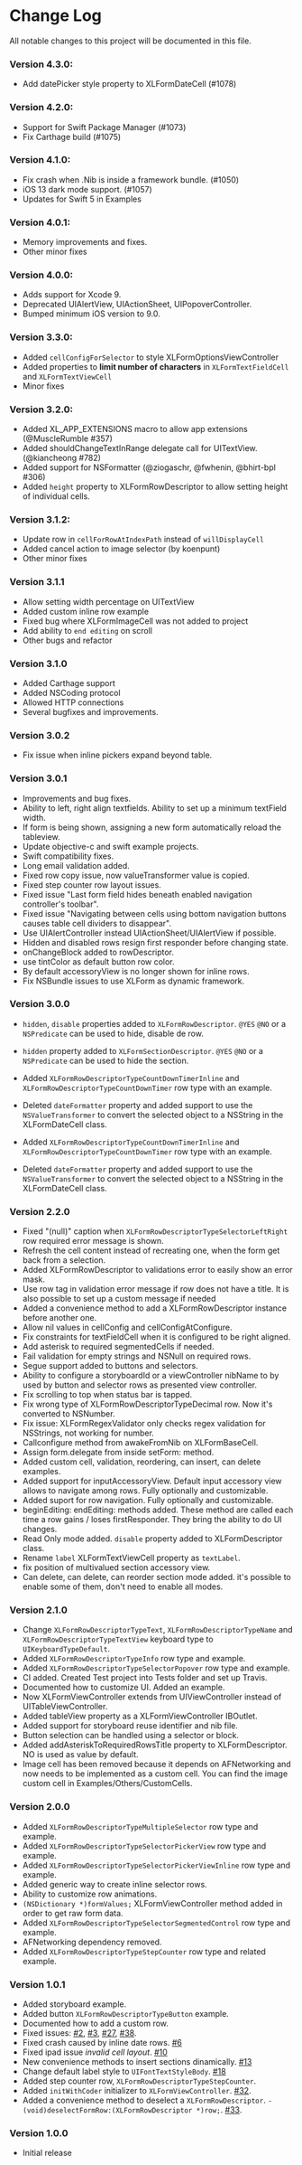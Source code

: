 # Change Log
All notable changes to this project will be documented in this file.

### Version 4.3.0:
* Add datePicker style property to XLFormDateCell (#1078)

### Version 4.2.0:
* Support for Swift Package Manager (#1073)
* Fix Carthage build (#1075)

### Version 4.1.0:
* Fix crash when .Nib is inside a framework bundle. (#1050)
* iOS 13 dark mode support. (#1057)
* Updates for Swift 5 in Examples

### Version 4.0.1:
* Memory improvements and fixes.
* Other minor fixes

### Version 4.0.0:
* Adds support for Xcode 9.
* Deprecated UIAlertView, UIActionSheet, UIPopoverController.
* Bumped minimum iOS version to 9.0.

### Version 3.3.0:
* Added `cellConfigForSelector` to style XLFormOptionsViewController
* Added properties to **limit number of characters** in `XLFormTextFieldCell` and `XLFormTextViewCell`
* Minor fixes

### Version 3.2.0:
* Added XL_APP_EXTENSIONS macro to allow app extensions (@MuscleRumble #357)
* Added shouldChangeTextInRange delegate call for UITextView. (@kiancheong #782)
* Added support for NSFormatter (@ziogaschr, @fwhenin, @bhirt-bpl #306)
* Added `height` property to XLFormRowDescriptor to allow setting height of individual cells.

### Version 3.1.2:
* Update row in `cellForRowAtIndexPath` instead of `willDisplayCell`
* Added cancel action to image selector (by koenpunt)
* Other minor fixes

### Version 3.1.1
* Allow setting width percentage on UITextView
* Added custom inline row example
* Fixed bug where XLFormImageCell was not added to project
* Add ability to `end editing` on scroll
* Other bugs and refactor

### Version 3.1.0
* Added Carthage support
* Added NSCoding protocol
* Allowed HTTP connections
* Several bugfixes and improvements.

### Version 3.0.2
* Fix issue when inline pickers expand beyond table.

### Version 3.0.1

* Improvements and bug fixes.
* Ability to left, right align textfields. Ability to set up a minimum textField width.
* If form is being shown, assigning a new form automatically reload the tableview.
* Update objective-c and swift example projects.
* Swift compatibility fixes.
* Long email validation added.
* Fixed row copy issue, now valueTransformer value is copied.
* Fixed step counter row layout issues.
* Fixed issue "Last form field hides beneath enabled navigation controller's toolbar".
* Fixed issue "Navigating between cells using bottom navigation buttons causes table cell dividers to disappear".
* Use UIAlertController instead UIActionSheet/UIAlertView if possible.
* Hidden and disabled rows resign first responder before changing state.
* onChangeBlock added to rowDescriptor.
* use tintColor as default button row color.
* By default accessoryView is no longer shown for inline rows.
* Fix NSBundle issues to use XLForm as dynamic framework.

### Version 3.0.0

* `hidden`, `disable` properties added to `XLFormRowDescriptor`. `@YES` `@NO` or a `NSPredicate` can be used to hide, disable de row.
* `hidden` property added to `XLFormSectionDescriptor`. `@YES` `@NO` or a `NSPredicate` can be used to hide the section.
* Added `XLFormRowDescriptorTypeCountDownTimerInline` and `XLFormRowDescriptorTypeCountDownTimer` row type with an example.
* Deleted `dateFormatter` property and added support to use the `NSValueTransformer` to convert the selected object to a NSString in the XLFormDateCell class.

* Added `XLFormRowDescriptorTypeCountDownTimerInline` and `XLFormRowDescriptorTypeCountDownTimer` row type with an example.
* Deleted `dateFormatter` property and added support to use the `NSValueTransformer` to convert the selected object to a NSString in the XLFormDateCell class.


### Version 2.2.0

* Fixed "(null)" caption when `XLFormRowDescriptorTypeSelectorLeftRight` row required error message is shown.
* Refresh the cell content instead of recreating one, when the form get back from a selection.
* Added XLFormRowDescriptor to validations error to easily show an error mask.
* Use row tag in validation error message if row does not have a title. It is also possible to set up a custom message if needed
* Added a convenience method to add a XLFormRowDescriptor instance before another one.
* Allow nil values in cellConfig and cellConfigAtConfigure.
* Fix constraints for textFieldCell when it is configured to be right aligned.
* Add asterisk to required segmentedCells if needed.
* Fail validation for empty strings and NSNull on required rows.
* Segue support added to buttons and selectors.
* Ability to configure a storyboardId or a viewController nibName to by used by button and selector rows as presented view controller.
* Fix scrolling to top when status bar is tapped.
* Fix wrong type of XLFormRowDescriptorTypeDecimal row. Now it's converted to NSNumber.
* Fix issue: XLFormRegexValidator only checks regex validation for NSStrings, not working for number.
* Callconfigure method from awakeFromNib on XLFormBaseCell.
* Assign form.delegate from inside setForm: method.
* Added custom cell, validation, reordering, can insert, can delete examples.
* Added support for inputAccessoryView. Default input accessory view allows to navigate among rows. Fully optionally and customizable.
* Added suport for row navigation. Fully optionally and customizable.
* beginEditing: endEditing: methods added. These method are called each time a row gains / loses firstResponder. They bring the ability to do UI changes.
* Read Only mode added. `disable` property added to XLFormDescriptor class.
* Rename `label` XLFormTextViewCell property as `textLabel`.
* fix position of multivalued section accessory view.
* Can delete, can delete, can reorder section mode added. it's possible to enable some of them, don't need to enable all modes.

### Version 2.1.0

* Change `XLFormRowDescriptorTypeText`, `XLFormRowDescriptorTypeName` and `XLFormRowDescriptorTypeTextView` keyboard type to `UIKeyboardTypeDefault`.
* Added `XLFormRowDescriptorTypeInfo` row type and example.
* Added `XLFormRowDescriptorTypeSelectorPopover` row type and example.
* CI added. Created Test project into Tests folder and set up Travis.
* Documented how to customize UI. Added an example.
* Now XLFormViewController extends from UIViewController instead of UITableViewController.
* Added tableView property as a XLFormViewController IBOutlet.
* Added support for storyboard reuse identifier and nib file.
* Button selection can be handled using a selector or block.
* Added addAsteriskToRequiredRowsTitle property to XLFormDescriptor. NO is used as value by default.
* Image cell has been removed because it depends on AFNetworking and now needs to be implemented as a custom cell. You can find the image custom cell in Examples/Others/CustomCells.

### Version 2.0.0

* Added `XLFormRowDescriptorTypeMultipleSelector` row type and example.
* Added `XLFormRowDescriptorTypeSelectorPickerView` row type and example.
* Added `XLFormRowDescriptorTypeSelectorPickerViewInline` row type and example.
* Added generic way to create inline selector rows.
* Ability to customize row animations.
* `(NSDictionary *)formValues;` XLFormViewController method added in order to get raw form data.
* Added `XLFormRowDescriptorTypeSelectorSegmentedControl` row type and example.
* AFNetworking dependency removed.
* Added `XLFormRowDescriptorTypeStepCounter` row type and related example.


### Version 1.0.1

* Added storyboard example.
* Added button `XLFormRowDescriptorTypeButton` example.
* Documented how to add a custom row.
* Fixed issues: [#2](https://github.com/xmartlabs/XLForm/issues/2 "#2"), [#3](https://github.com/xmartlabs/XLForm/issues/3 "#3"), [#27](https://github.com/xmartlabs/XLForm/issues/27 "#27"), [#38](https://github.com/xmartlabs/XLForm/issues/38 "#38").
* Fixed crash caused by inline date rows. [#6](https://github.com/xmartlabs/XLForm/issues/6 "#6")
* Fixed ipad issue *invalid cell layout*. [#10](https://github.com/xmartlabs/XLForm/issues/10 "#10")
* New convenience methods to insert sections dinamically. [#13](https://github.com/xmartlabs/XLForm/pull/13 "#13")
* Change default label style to `UIFontTextStyleBody`. [#18](https://github.com/xmartlabs/XLForm/issues/18 "#18")
* Added step counter row, `XLFormRowDescriptorTypeStepCounter`.
* Added `initWithCoder` initializer to `XLFormViewController`. [#32](https://github.com/xmartlabs/XLForm/issues/32 "#32").
* Added a convenience method to deselect a `XLFormRowDescriptor`. `-(void)deselectFormRow:(XLFormRowDescriptor *)row;`. [#33](https://github.com/xmartlabs/XLForm/issues/33 "#33").


### Version 1.0.0

* Initial release

